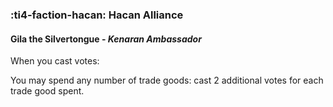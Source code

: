 ### :ti4-faction-hacan: **Hacan Alliance**

####  Gila the Silvertongue - _Kenaran Ambassador_

When you cast votes:

You may spend any number of trade goods: cast 2 additional votes for each trade good spent.
